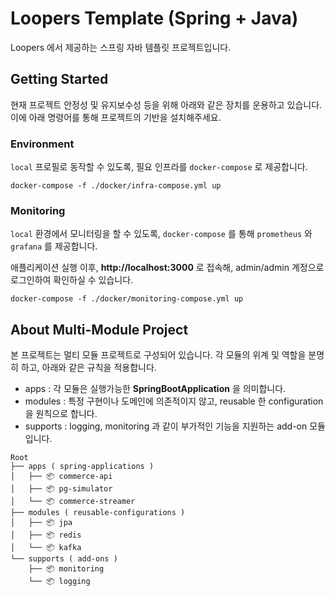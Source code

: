 # Loopers Template (Spring + Java)

Loopers 에서 제공하는 스프링 자바 템플릿 프로젝트입니다.

## Getting Started

현재 프로젝트 안정성 및 유지보수성 등을 위해 아래와 같은 장치를 운용하고 있습니다. 이에 아래 명령어를 통해 프로젝트의 기반을 설치해주세요.

### Environment

`local` 프로필로 동작할 수 있도록, 필요 인프라를 `docker-compose` 로 제공합니다.

```shell
docker-compose -f ./docker/infra-compose.yml up
```

### Monitoring

`local` 환경에서 모니터링을 할 수 있도록, `docker-compose` 를 통해 `prometheus` 와 `grafana` 를 제공합니다.

애플리케이션 실행 이후, **http://localhost:3000** 로 접속해, admin/admin 계정으로 로그인하여 확인하실 수 있습니다.

```shell
docker-compose -f ./docker/monitoring-compose.yml up
```

## About Multi-Module Project

본 프로젝트는 멀티 모듈 프로젝트로 구성되어 있습니다. 각 모듈의 위계 및 역할을 분명히 하고, 아래와 같은 규칙을 적용합니다.

- apps : 각 모듈은 실행가능한 **SpringBootApplication** 을 의미합니다.
- modules : 특정 구현이나 도메인에 의존적이지 않고, reusable 한 configuration 을 원칙으로 합니다.
- supports : logging, monitoring 과 같이 부가적인 기능을 지원하는 add-on 모듈입니다.

```
Root
├── apps ( spring-applications )
│   ├── 📦 commerce-api
│   ├── 📦 pg-simulator
│   └── 📦 commerce-streamer
├── modules ( reusable-configurations )
│   ├── 📦 jpa
│   ├── 📦 redis
│   └── 📦 kafka
└── supports ( add-ons )
    ├── 📦 monitoring
    └── 📦 logging
```
